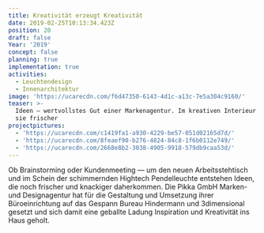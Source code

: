 ```yaml
---
title: Kreativität erzeugt Kreativität
date: 2019-02-25T10:13:34.423Z
position: 20
draft: false
Year: '2019'
concept: false
planning: true
implementation: true
activities:
  - Leuchtendesign
  - Innenarchitektur
image: 'https://ucarecdn.com/f6d47350-6143-4d1c-a13c-7e5a304c9160/'
teaser: >-
  Ideen — wertvollstes Gut einer Markenagentur. Im kreativen Interieur sprudeln
  sie frischer
projectpictures:
  - 'https://ucarecdn.com/c1419fa1-a930-4229-be57-051d02165d7d/'
  - 'https://ucarecdn.com/8feaef90-b276-4824-84c8-1f6b0112e749/'
  - 'https://ucarecdn.com/2668e8b2-3038-4905-9918-579db9caa53d/'
---
```

Ob Brainstorming oder Kundenmeeting — um den neuen Arbeitsstehtisch und im Schein der schimmernden Hightech Pendelleuchte entstehen Ideen, die noch frischer und knackiger daherkommen. Die Pikka GmbH Marken- und Designagentur hat für die Gestaltung und Umsetzung ihrer Büroeinrichtung auf das Gespann Bureau Hindermann und 3dimensional gesetzt und sich damit eine geballte Ladung Inspiration und Kreativität ins Haus geholt.
